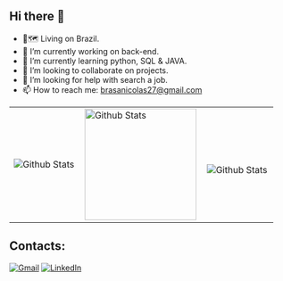 ## Hi there 👋

- 📍🗺️ Living on Brazil.
- 🔭 I’m currently working on back-end.
- 🌱 I’m currently learning python, SQL & JAVA.
- 👯 I’m looking to collaborate on projects.
- 🤔 I’m looking for help with search a job.
- 📫 How to reach me: brasanicolas27@gmail.com

<div class="stats">
<table>
  <tr>
    <td>
      <img
        align="left"
        src="https://github-readme-stats.vercel.app/api?username=Nickyase&theme=dark&hide_border=false&include_all_commits=true"
        alt="Github Stats"
      />
    </td>
    <td>
      <img
        align="left"
        height="200px"
        src="https://github-readme-stats.vercel.app/api/top-langs/?username=Nickyase&theme=dark&hide_border=false&include_all_commits=true&count_private=true&layout=compact"
        alt="Github Stats"
      />
    </td>
    <td>
      <br />
      <img
        align="left"
        src="https://github-readme-streak-stats.herokuapp.com/?user=Nickyase&theme=dark&hide_border=false"
        alt="Github Stats"
      />
    </td>
  </tr>
</table>

</div>

  ## Contacts:
  
<div class="icon">

<p align="left">
  <a href="#" title="Gmail">
  <img src="https://img.shields.io/badge/-Gmail-FF0000?style=flat-square&labelColor=FF0000&logo=gmail&logoColor=white&link=mail.google/brasanicolas27@gmail.com" alt="Gmail"/></a>
  <a href="#" title="LinkedIn">
  <img src="https://img.shields.io/badge/-Linkedin-0e76a8?style=flat-square&logo=Linkedin&logoColor=white&link=www.linkedin.com/in/nícolas-sobreira" alt="LinkedIn"/></a>
</p>
</div>
